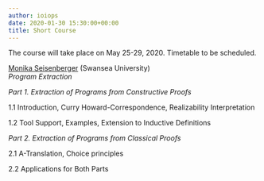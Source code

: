 ```yaml
---
author: ioiops
date: 2020-01-30 15:30:00+00:00
title: Short Course
---
```


The course will take place on May 25-29, 2020. Timetable to be scheduled.

[Monika Seisenberger](https://www.swansea.ac.uk/staff/science/computer-science/m.seisenberger/) (Swansea University)\
_Program Extraction_

*Part 1. Extraction of Programs from Constructive Proofs*

1.1 Introduction, Curry Howard-Correspondence, Realizability Interpretation

1.2 Tool Support, Examples, Extension to Inductive Definitions


*Part 2. Extraction of Programs from Classical Proofs*

2.1 A-Translation, Choice principles

2.2 Applications for Both Parts 
